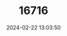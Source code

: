 ---
title: "16716"
category: "Petaurillus kinlochii"
draft: false
date: 2024-02-22 13:03:50
languages:
  English: ["Selangor Pygmy Flying Squirrel"]
---